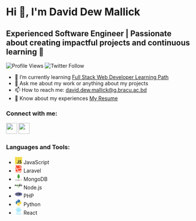# Hi 👋, I'm David Dew Mallick
## Experienced Software Engineer | Passionate about creating impactful projects and continuous learning 🚀

![Profile Views](https://komarev.com/ghpvc/?username=dew97-tech&label=Profile%20views&color=615ff2&style=flat)
![Twitter Follow](https://img.shields.io/twitter/follow/dewmallick?logo=twitter&style=for-the-badge)

- 🌱 I’m currently learning [Full Stack Web Developer Learning Path](https://codedamn.com/user/dew97codedamn)
- 💬 Ask me about my work or anything about my projects
- 📫 How to reach me: david.dew.mallick@g.bracu.ac.bd
- 📄 Know about my experiences [My Resume](https://drive.google.com/file/d/1e4dttXA5xbckW6A4J563iva20NcrdPPF/view?usp=share_link)

### Connect with me:
[<img src="https://raw.githubusercontent.com/rahuldkjain/github-profile-readme-generator/master/src/images/icons/Social/twitter.svg" width="30" height="30">](https://twitter.com/dewmallick)
[<img src="https://raw.githubusercontent.com/rahuldkjain/github-profile-readme-generator/master/src/images/icons/Social/linked-in-alt.svg" width="30" height="30">](https://www.linkedin.com/in/david-dew-mallick-618a6223b/)


### Languages and Tools:
- <img src="https://raw.githubusercontent.com/devicons/devicon/master/icons/javascript/javascript-original.svg" width="20" height="20"> JavaScript
- <img src="https://raw.githubusercontent.com/devicons/devicon/master/icons/laravel/laravel-plain-wordmark.svg" width="20" height="20"> Laravel
- <img src="https://raw.githubusercontent.com/devicons/devicon/master/icons/mongodb/mongodb-original-wordmark.svg" width="20" height="20"> MongoDB
- <img src="https://raw.githubusercontent.com/devicons/devicon/master/icons/nodejs/nodejs-original-wordmark.svg" width="20" height="20"> Node.js
- <img src="https://raw.githubusercontent.com/devicons/devicon/master/icons/php/php-original.svg" width="20" height="20"> PHP
- <img src="https://raw.githubusercontent.com/devicons/devicon/master/icons/python/python-original.svg" width="20" height="20"> Python
- <img src="https://raw.githubusercontent.com/devicons/devicon/master/icons/react/react-original-wordmark.svg" width="20" height="20"> React
